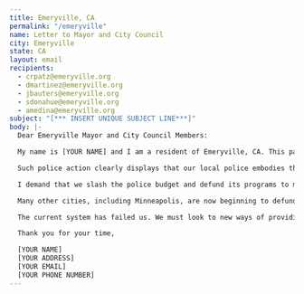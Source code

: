 ```yaml
---
title: Emeryville, CA
permalink: "/emeryville"
name: Letter to Mayor and City Council
city: Emeryville
state: CA
layout: email
recipients:
  - crpatz@emeryville.org
  - dmartinez@emeryville.org
  - jbauters@emeryville.org
  - sdonahue@emeryville.org
  - amedina@emeryville.org
subject: "[*** INSERT UNIQUE SUBJECT LINE***]"
body: |-
  Dear Emeryville Mayor and City Council Members:

  My name is [YOUR NAME] and I am a resident of Emeryville, CA. This past week, our nation has been gripped by protests calling for a rapid and meaningful reconsideration of the role of policing in communities as well as an end to racism and anti-Blackness in America. Our little town experienced some of the righteous and valid anger that Black communities have felt for centuries. Our police force's response was less than acceptable. Videos of the Gamestop loot showed police using what looked like flash-bang grenades to disperse those kids. Studies showing that flash bangs cause permanent hearing damage, and I was appalled that police would use such weapons against their own communities. Moreover, the fact that such weapons were used against kids--it was a Gamestop after all--was even more infuriating. We may have an interest to protect property, but that interest can never overcome our interest to protect people. Gamestop has insurance, those kids, on the other hand, will continue to deal with the same systemic issues that they, their parents, and generations before them have had to face.

  Such police action clearly displays that our local police embodies the same problems being marched against all across our country. At the same time, we spend more on police than any other department: 31% of our budget. Community services amounted to just 8%.

  I demand that we slash the police budget and defund its programs to meaningfully reallocate funds towards social programs and resources that support housing, jobs, education, health care, child care, and other critical community needs. I demand a budget that supports community wellbeing, instead of empowering police to physically hurt community members while solving none of the underlying issues. Further, police reform cannot help us, that much is clear. Instead we must move away from militaristic services provided by the polices to people-oriented services that try to resolve problems in the community, rather than beating them down.

  Many other cities, including Minneapolis, are now beginning to defund their police departments. It is possible, and we can look to them for guidance.

  The current system has failed us. We must look to new ways of providing a safe environment to everyone in our community and reimagining the role of police in our little town.

  Thank you for your time,

  [YOUR NAME]
  [YOUR ADDRESS]
  [YOUR EMAIL]
  [YOUR PHONE NUMBER]
---
```

